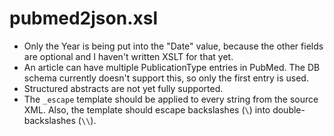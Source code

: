# pubmed2json.xsl
* Only the Year is being put into the "Date" value, because the other fields
  are optional and I haven't written XSLT for that yet.
* An article can have multiple PublicationType entries in PubMed. The
  DB schema currently doesn't support this, so only the first entry is
  used.
* Structured abstracts are not yet fully supported.
* The `_escape` template should be applied to every string from the source XML. Also, the template should escape backslashes (`\`) into double-backslashes (`\\`).
